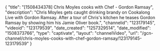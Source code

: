 {
    "title": "[1508434378] Chris Moyles cooks with Chef - Gordon Ramsay",
    "description": "Chris Moyles gets caught drinking brandy on Cookalong Live with Gordon Ramsay. After a tour of Chris's kitchen he teases Gordon Ramsay by showing him his Jamie Oliver book.",
    "channelid": "123179145",
    "videoid": "123179539",
    "date_created": "1257329514",
    "date_modified": "1508373766",
    "type": "captivate",
    "layout": "channelVideo",
    "url": "\/gcn-channel\/chris-moyles-cooks-with-chef-gordon-ramsay\/123179145-123179539"
}